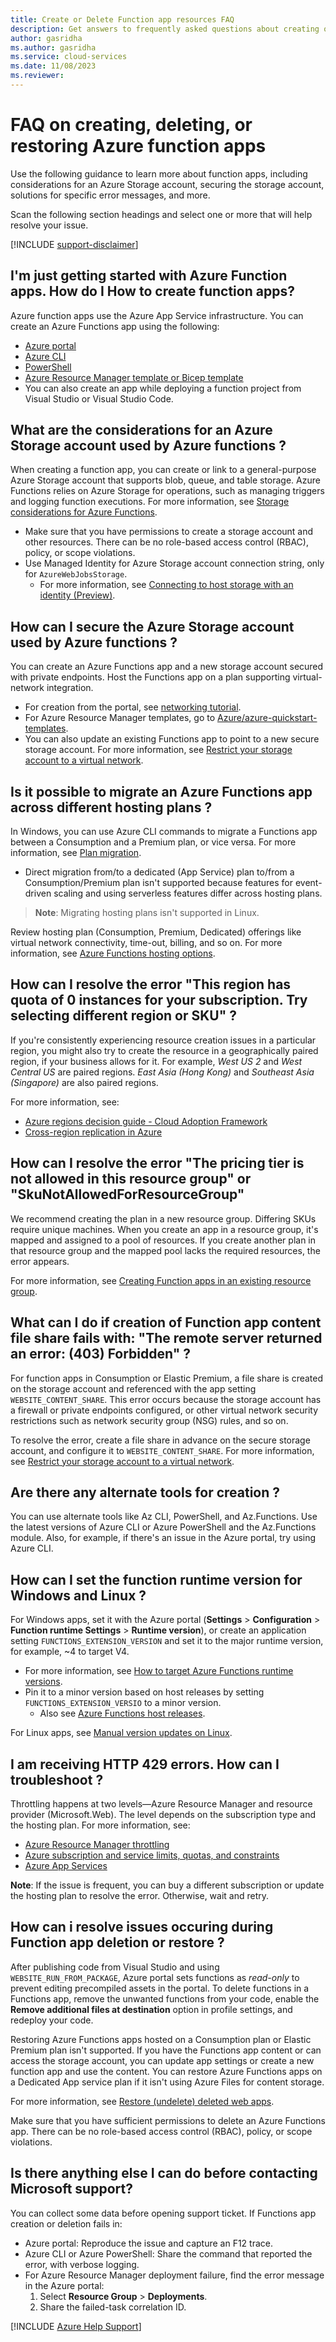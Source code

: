 ```yaml
---
title: Create or Delete Function app resources FAQ
description: Get answers to frequently asked questions about creating or deleting Azure Functions.
author: gasridha
ms.author: gasridha
ms.service: cloud-services
ms.date: 11/08/2023
ms.reviewer: 
---
```

# FAQ on creating, deleting, or restoring Azure function apps

Use the following guidance to learn more about function apps, including considerations for an Azure Storage account, securing the storage account, solutions for specific error messages, and more.

Scan the following section headings and select one or more that will help resolve your issue.

[!INCLUDE [support-disclaimer](../../includes/support-disclaimer.md)]

## I'm just getting started with Azure Function apps. How do I How to create function apps?

Azure function apps use the Azure App Service infrastructure. You can create an Azure Functions app using the following:
* [Azure portal](https://docs.microsoft.com/azure/azure-functions/functions-create-function-app-portal)
* [Azure CLI](https://docs.microsoft.com/azure/azure-functions/functions-create-first-azure-function-azure-cli#create-a-function-app)
* [PowerShell](https://docs.microsoft.com/powershell/module/az.functions/)
* [Azure Resource Manager template or Bicep template](https://docs.microsoft.com/azure/azure-functions/functions-infrastructure-as-code)
* You can also create an app while deploying a function project from Visual Studio or Visual Studio Code.
 
## What are the considerations for an Azure Storage account used by Azure functions ?
 
When creating a function app, you can create or link to a general-purpose Azure Storage account that supports blob, queue, and table storage. Azure Functions relies on Azure Storage for operations, such as managing triggers and logging function executions. For more information, see [Storage considerations for Azure Functions](https://docs.microsoft.com/azure/azure-functions/storage-considerations).
- Make sure that you have permissions to create a storage account and other resources. There can be no role-based access control (RBAC), policy, or scope violations.
- Use Managed Identity for Azure Storage account connection string, only for `AzureWebJobsStorage`. 
  - For more information, see [Connecting to host storage with an identity (Preview)](https://docs.microsoft.com/azure/azure-functions/functions-reference?tabs=blob#connecting-to-host-storage-with-an-identity-preview).
 
## How can I secure the Azure Storage account used by Azure functions ?
 
You can create an Azure Functions app and a new storage account secured with private endpoints. Host the Functions app on a plan supporting virtual-network integration.
- For creation from the portal, see [networking tutorial](https://learn.microsoft.com/en-us/azure/azure-functions/functions-create-vnet).
- For Azure Resource Manager templates, go to [Azure/azure-quickstart-templates](https://github.com/Azure/azure-quickstart-templates/tree/master/quickstarts/microsoft.web/function-app-storage-private-endpoints).
- You can also update an existing Functions app to point to a new secure storage account. For more information, see [Restrict your storage account to a virtual network](https://docs.microsoft.com/azure/azure-functions/configure-networking-how-to#restrict-your-storage-account-to-a-virtual-network).
 
## Is it possible to migrate an Azure Functions app across different hosting plans ?
 
In Windows, you can use Azure CLI commands to migrate a Functions app between a Consumption and a Premium plan, or vice versa. For more information, see [Plan migration](https://docs.microsoft.com/azure/azure-functions/functions-how-to-use-azure-function-app-settings?tabs=portal#plan-migration).
- Direct migration from/to a dedicated (App Service) plan to/from a Consumption/Premium plan isn't supported because features for event-driven scaling and using serverless features differ across hosting plans.
 
> **Note**: Migrating hosting plans isn't supported in Linux.
 
Review hosting plan (Consumption, Premium, Dedicated) offerings like virtual network connectivity, time-out, billing, and so on. For more information, see [Azure Functions hosting options](https://docs.microsoft.com/azure/azure-functions/functions-scale).
 
## How can I resolve the error "This region has quota of 0 instances for your subscription. Try selecting different region or SKU" ?
 
If you're consistently experiencing resource creation issues in a particular region, you might also try to create the resource in a geographically paired region, if your business allows for it. For example, *West US 2* and *West Central US* are paired regions. *East Asia (Hong Kong)* and *Southeast Asia (Singapore)* are also paired regions. 

For more information, see:
- [Azure regions decision guide - Cloud Adoption Framework](https://docs.microsoft.com/azure/cloud-adoption-framework/migrate/azure-best-practices/multiple-regions)
- [Cross-region replication in Azure](https://docs.microsoft.com/azure/availability-zones/cross-region-replication-azure#azure-cross-region-replication-pairings-for-all-geographies)

## How can I resolve the error "The pricing tier is not allowed in this resource group" or "SkuNotAllowedForResourceGroup"
 
We recommend creating the plan in a new resource group. Differing SKUs require unique machines. When you create an app in a resource group, it's mapped and assigned to a pool of resources. If you create another plan in that resource group and the mapped pool lacks the required resources, the error appears.
 
For more information, see [Creating Function apps in an existing resource group](https://github.com/Azure/Azure-Functions/wiki/Creating-Function-Apps-in-an-existing-Resource-Group).

## What can I do if creation of Function app content file share fails with: "The remote server returned an error: (403) Forbidden" ?

For function apps in Consumption or Elastic Premium, a file share is created on the storage account and referenced with the app setting `WEBSITE_CONTENT_SHARE`. This error occurs because the storage account has a firewall or private endpoints configured, or other virtual network security restrictions such as network security group (NSG) rules, and so on.

To resolve the error, create a file share in advance on the secure storage account, and configure it to `WEBSITE_CONTENT_SHARE`. For more information, see [Restrict your storage account to a virtual network](https://docs.microsoft.com/azure/azure-functions/configure-networking-how-to#restrict-your-storage-account-to-a-virtual-network).

##  Are there any alternate tools for creation ?
 
You can use alternate tools like Az CLI, PowerShell, and Az.Functions. Use the latest versions of Azure CLI or Azure PowerShell and the Az.Functions module. Also, for example, if there's an issue in the Azure portal, try using Azure CLI.
 
##  How can I set the function runtime version for Windows and Linux ?
 
For Windows apps, set it with the Azure portal (**Settings** > **Configuration** > **Function runtime Settings** > **Runtime version**), or create an application setting `FUNCTIONS_EXTENSION_VERSION` and set it to the major runtime version, for example, ~4 to target V4. 
* For more information, see [How to target Azure Functions runtime versions](https://docs.microsoft.com/azure/azure-functions/set-runtime-version).
* Pin it to a minor version based on host releases by setting `FUNCTIONS_EXTENSION_VERSIO` to a minor version. 
  * Also see [Azure Functions host releases](https://github.com/Azure/azure-functions-host/releases).
 
For Linux apps, see [Manual version updates on Linux](https://docs.microsoft.com/azure/azure-functions/set-runtime-version?tabs=azurecli#manual-version-updates-on-linux).
 
## I am receiving HTTP 429 errors. How can I troubleshoot ?
 
Throttling happens at two levels—Azure Resource Manager and resource provider (Microsoft.Web). The level depends on the subscription type and the hosting plan. 
For more information, see:
* [Azure Resource Manager throttling](https://docs.microsoft.com/azure/azure-resource-manager/management/request-limits-and-throttling)
* [Azure subscription and service limits, quotas, and constraints](https://docs.microsoft.com/azure/azure-resource-manager/management/azure-subscription-service-limits#azure-functions-limits)
* [Azure App Services](https://docs.microsoft.com/azure/azure-resource-manager/management/azure-subscription-service-limits#app-service-limits)
 
**Note**: If the issue is frequent, you can buy a different subscription or update the hosting plan to resolve the error. Otherwise, wait and retry.

## How can i resolve issues occuring during Function app deletion or restore ?

After publishing code from Visual Studio and using `WEBSITE_RUN_FROM_PACKAGE`, Azure portal sets functions as *read-only* to prevent editing precompiled assets in the portal. To delete functions in a Functions app, remove the unwanted functions from your code, enable the **Remove additional files at destination** option in profile settings, and redeploy your code.
 
Restoring Azure Functions apps hosted on a Consumption plan or Elastic Premium plan isn't supported. If you have the Functions app content or can access the storage account, you can update app settings or create a new function app and use the content. You can restore Azure Functions apps on a Dedicated App service plan if it isn't using Azure Files for content storage. 

For more information, see [Restore (undelete) deleted web apps](https://techcommunity.microsoft.com/t5/apps-on-azure-blog/restore-undelete-deleted-web-apps/ba-p/2922088).
 
Make sure that you have sufficient permissions to delete an Azure Functions app. There can be no role-based access control (RBAC), policy, or scope violations.
 
## Is there anything else I can do before contacting Microsoft support? 

You can collect some data before opening support ticket. If Functions app creation or deletion fails in: 
 * Azure portal: Reproduce the issue and capture an F12 trace.
 * Azure CLI or Azure PowerShell: Share the command that reported the error, with verbose logging.
* For Azure Resource Manager deployment failure, find the error message in the Azure portal:
  1. Select **Resource Group** > **Deployments**. 
  2. Share the failed-task correlation ID.


[!INCLUDE [Azure Help Support](../../includes/azure-help-support.md)]
